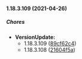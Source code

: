 #### 1.18.3.109 (2021-04-26)

##### Chores

* **VersionUpdate:**
  *  1.18.3.109 ([89cf62c4](https://github.com/shrknt35/release/commit/89cf62c493e735ace2a3296e985eb3dafebcfed5))
  *  1.18.3.108 ([21604f5a](https://github.com/shrknt35/release/commit/21604f5a877ce603d2e2a50fa67be6dd9724f3bb))

